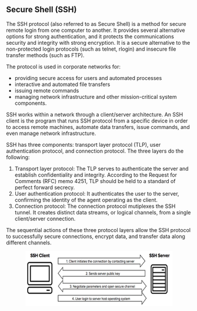 ## Secure Shell (SSH)

The SSH protocol (also referred to as Secure Shell) is a method for secure remote login from one computer to another. It provides several alternative options for strong authentication, and it protects the communications security and integrity with strong encryption. It is a secure alternative to the non-protected login protocols (such as telnet, rlogin) and insecure file transfer methods (such as FTP).

The protocol is used in corporate networks for:
- providing secure access for users and automated processes
- interactive and automated file transfers
- issuing remote commands
- managing network infrastructure and other mission-critical system components.

SSH works within a network through a client/server architecture. An SSH client is the program that runs SSH protocol from a specific device in order to access remote machines, automate data transfers, issue commands, and even manage network infrastructure. 

SSH has three components: transport layer protocol (TLP), user authentication protocol, and connection protocol. The three layers do the following:
1. Transport layer protocol: The TLP serves to authenticate the server and establish confidentiality and integrity. According to the Request for Comments (RFC) memo 4251, TLP should be held to a standard of perfect forward secrecy. 
2. User authentication protocol: It authenticates the user to the server, confirming the identity of the agent operating as the client.
3. Connection protocol: The connection protocol mutiplexes the SSH tunnel. It creates distinct data streams, or logical channels, from a single client/server connection.

The sequential actions of these three protocol layers allow the SSH protocol to successfully secure connections, encrypt data, and transfer data along different channels.

<p align="center">
  <img src="../images/ssh.png" width="400" height="150">
</p>